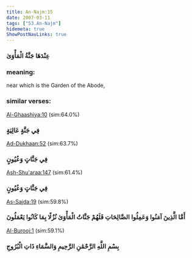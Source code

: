 ```yaml
---
title: An-Najm:15
date: 2007-03-11
tags: ["53.An-Najm"]
hidemeta: true 
ShowPostNavLinks: true 
---
```

### عِنْدَهَا جَنَّةُ الْمَأْوَىٰ
### meaning: 
near which is the Garden of the Abode,
### similar verses: 

[Al-Ghaashiya:10](/88/10) (sim:64.0%)

### فِي جَنَّةٍ عَالِيَةٍ

[Ad-Dukhaan:52](/44/52) (sim:63.7%)

### فِي جَنَّاتٍ وَعُيُونٍ

[Ash-Shu'araa:147](/26/147) (sim:61.4%)

### فِي جَنَّاتٍ وَعُيُونٍ

[As-Sajda:19](/32/19) (sim:59.8%)

### أَمَّا الَّذِينَ آمَنُوا وَعَمِلُوا الصَّالِحَاتِ فَلَهُمْ جَنَّاتُ الْمَأْوَىٰ نُزُلًا بِمَا كَانُوا يَعْمَلُونَ

[Al-Burooj:1](/85/1) (sim:59.1%)

### بِسْمِ اللَّهِ الرَّحْمَٰنِ الرَّحِيمِ وَالسَّمَاءِ ذَاتِ الْبُرُوجِ

